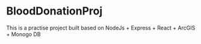 # BloodDonationProj

This is a practise project built based on NodeJs + Express + React + ArcGIS + Monogo DB